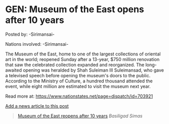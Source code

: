 # GEN: Museum of the East opens after 10 years

Posted by: -Sirimansai-

Nations involved: -Sirimansai-

The Museum of the East, home to one of the largest collections of oriental art in the world; reopened Sunday after a 13-year, $750 million renovation that saw the celebrated collection expanded and reorganized. The long-awaited opening was heralded by Shah Suleiman III Suleimansad, who gave a televised speech before opening the museum's doors to the public. According to the Ministry of Culture, a hundred thousand attended the event, while eight million are estimated to visit the museum next year.

Read more at: https://www.nationstates.net/page=dispatch/id=703921

[Add a news article to this post](http://solborg.xyz/rp/admin.php?event=2016-10-10_museum-of-the-east-opens-after-10-years--sirimansai-)

> [Museum of the East reopens after 10 years](https://www.nationstates.net/page=dispatch/id=703921) *Basiligad Simas*

